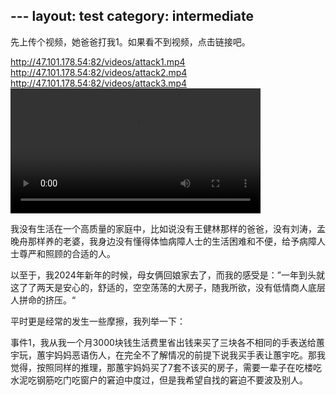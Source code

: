 ﻿﻿---
layout: test
category: intermediate
---
先上传个视频，她爸爸打我1。如果看不到视频，点击链接吧。
<!--https://github.com/xiaobinliu/ocd/assets/1660130/4e93a967-e12e-4712-b182-21030dd8cfbd/-->
http://47.101.178.54:82/videos/attack1.mp4
http://47.101.178.54:82/videos/attack2.mp4
http://47.101.178.54:82/videos/attack3.mp4
<video src="http://47.101.178.54:82/videos/attack2.mp4" width="400"/>
<!--video src="https://github.com/xiaobinliu/ocd/assets/1660130/4e93a967-e12e-4712-b182-21030dd8cfbd" width="400"/-->
我没有生活在一个高质量的家庭中，比如说没有王健林那样的爸爸，没有刘涛，孟晚舟那样养的老婆，我身边没有懂得体恤病障人士的生活困难和不便，给予病障人士尊严和照顾的合适的人。

以至于，我2024年新年的时候，母女俩回娘家去了，而我的感受是：”一年到头就这了了两天是安心的，舒适的，空空荡荡的大房子，随我所欲，没有低情商人底层人拼命的挤压。“

平时更是经常的发生一些摩擦，我列举一下：

事件1，我从我一个月3000块钱生活费里省出钱来买了三块各不相同的手表送给蕙宇玩，蕙宇妈妈恶语伤人，在完全不了解情况的前提下说我买手表让蕙宇吃。那我觉得，按照同样的推理，那蕙宇妈妈买了7套不该买的房子，需要一辈子在吃楼吃水泥吃钢筋吃门吃窗户的窘迫中度过，但是我希望自找的窘迫不要波及别人。